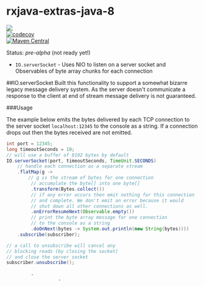 # rxjava-extras-java-8

<a href="https://travis-ci.org/davidmoten/rxjava-extras-java-8"><img src="https://travis-ci.org/davidmoten/rxjava-extras-java-8.svg"/></a><br/>
[![codecov](https://codecov.io/gh/davidmoten/rxjava-extras-java-8/branch/master/graph/badge.svg)](https://codecov.io/gh/davidmoten/rxjava-extras-java-8)<br/>
[![Maven Central](https://maven-badges.herokuapp.com/maven-central/com.github.davidmoten/rxjava-extras-java-8/badge.svg?style=flat)](https://maven-badges.herokuapp.com/maven-central/com.github.davidmoten/rxjava-extras-java-8)

Status: *pre-alpha* (not ready yet!)

* `IO.serverSocket` - Uses NIO to listen on a server socket and Observables of byte array chunks for each connection

##IO.serverSocket
Built this functionality to support a somewhat bizarre legacy message delivery system. As the server doesn't communicate a response to the client at end of stream message delivery is not guaranteed.

###Usage

The example below emits the bytes delivered by each TCP connection to the server socket `localhost:12345` to the console as a string. If a connection drops out then the bytes received are not emitted.

```java
int port = 12345;
long timeoutSeconds = 10;
// will use a buffer of 8192 bytes by default
IO.serverSocket(port, timeoutSeconds, TimeUnit.SECONDS)
    // handle each connection as a separate stream
    .flatMap(g -> 
        // g is the stream of bytes for one connection 
         // accumulate the byte[] into one byte[]
         .transform(Bytes.collect()) 
         // if any error occurs then emit nothing for this connection
         // and complete. We don't emit an error because it would 
         // shut down all other connections as well. 
         .onErrorResumeNext(Observable.empty())
         // print the byte array message for one connection
         // to the console as a string
         .doOnNext(bytes -> System.out.println(new String(bytes))))
    .subscribe(subscriber);

// a call to unsubscribe will cancel any 
// blocking reads (by closing the socket)
// and close the server socket
subscriber.unsubscribe();
```
             .
                       .
